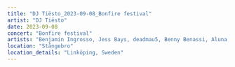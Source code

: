 ```yaml
---
title: "DJ Tiësto_2023-09-08_Bonfire festival"
artist: "DJ Tiësto"
date: 2023-09-08
concert: "Bonfire festival"
artists: "Benjamin Ingrosso, Jess Bays, deadmau5, Benny Benassi, Aluna, Adriatique, Alec Monopoly, Aitch, Andrew Bayer, ArtyAndy & Antonsson, Tiësto, Bassrush Experience, 12th Planet, Adam Beyer, Agents Of Time, Above & Beyond, Apashe, ACRAZE, Baby Weight, Sigala, Axel Boman, Afrojack, A-Trak, Alesso, A Little Sound, AlleFarben, Akwa"
location: "Stångebro"
location_details: "Linköping, Sweden"
---
```

